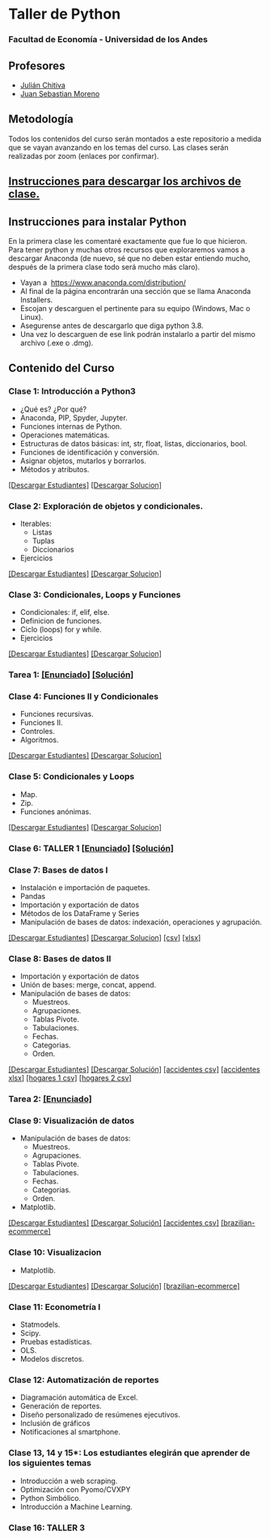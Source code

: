 # Taller de Python 
###	Facultad de Economía - Universidad de los Andes

## Profesores
- [Julián Chitiva](./jc.md)
- [Juan Sebastian Moreno](./jm.md)

## Metodología
Todos los contenidos del curso serán montados a este repositorio a medida que se vayan avanzando en los temas del curso. Las clases serán realizadas por zoom (enlaces por confirmar).

## [Instrucciones para descargar los archivos de clase.](./download_file.md) 

## Instrucciones para instalar Python

En la primera clase les comentaré exactamente que fue lo que hicieron. Para tener python y muchas otros recursos que exploraremos vamos a descargar Anaconda (de nuevo, sé que no deben estar entiendo mucho, después de la primera clase todo será mucho más claro).

- Vayan a  <https://www.anaconda.com/distribution/>
- Al final de la página encontrarán una sección que se llama Anaconda Installers. 
- Escojan y descarguen el pertinente para su equipo (Windows, Mac o Linux). 
- Asegurense antes de descargarlo que diga python 3.8. 
- Una vez lo descarguen de ese link podrán instalarlo a partir del mismo archivo (.exe o .dmg).

## Contenido del Curso 
### Clase 1: Introducción a Python3
- ¿Qué es? ¿Por qué?
- Anaconda, PIP, Spyder, Jupyter.
- Funciones internas de Python.
- Operaciones matemáticas.
- Estructuras de datos básicas: int, str, float, listas, diccionarios, bool.
- Funciones de identificación y conversión.
- Asignar objetos, mutarlos y borrarlos.
- Métodos y atributos.

<a id="raw-url" href="https://github.com/julianchitiva/tallerpython/blob/main/clases/20211/Clase_1_Introduccion/Clase_1_Estudiantes_1.ipynb" download>[Descargar Estudiantes]</a>
<a id="raw-url" href="https://github.com/julianchitiva/tallerpython/blob/main/clases/20211/Clase_1_Introduccion/Clase_1_Solucion_1.ipynb" download>[Descargar Solucion]</a>



### Clase 2: Exploración de objetos y condicionales.
- Iterables:
    - Listas
    - Tuplas
    - Diccionarios
- Ejercicios

<a id="raw-url" href="https://github.com/julianchitiva/tallerpython/blob/main/clases/20211/Clase_2_Iterables/Clase_2_Estudiantes_1.ipynb" download>[Descargar Estudiantes]</a>
<a id="raw-url" href="https://github.com/julianchitiva/tallerpython/blob/main/clases/20211/Clase_2_Iterables/Clase_2_Solucion_1.ipynb" download>[Descargar Solucion]</a>


### Clase 3: Condicionales, Loops y Funciones
- Condicionales: if, elif, else.
- Definicion de funciones.
- Ciclo (loops) for y while.
- Ejercicios

<a id="raw-url" href="https://github.com/julianchitiva/tallerpython/blob/main/clases/20211/Clase_3_funciones_loops_condicionales/Clase_3_estudiantes_1.ipynb" download>[Descargar Estudiantes]</a>
<a id="raw-url" href="https://github.com/julianchitiva/tallerpython/blob/main/clases/20211/Clase_3_funciones_loops_condicionales/Clase_3_solucion_1.ipynb" download>[Descargar Solucion]</a>

### Tarea 1: <a id="raw-url" href="https://github.com/julianchitiva/tallerpython/blob/main/clases/20211/Ejercicios_Tareas/Tarea1.ipynb" download>[Enunciado]</a> <a id="raw-url" href="https://github.com/julianchitiva/tallerpython/blob/main/clases/20211/Ejercicios_Tareas/Tarea1_solucion.ipynb" download>[Solución]</a>

### Clase 4: Funciones II y Condicionales
- Funciones recursivas.
- Funciones II.
- Controles.
- Algoritmos.

<a id="raw-url" href="https://github.com/julianchitiva/tallerpython/blob/main/clases/20211/Clase_4_funciones_II/Clase_4_estudiantes_1.ipynb" download>[Descargar Estudiantes]</a>
<a id="raw-url" href="https://github.com/julianchitiva/tallerpython/blob/main/clases/20211/Clase_4_funciones_II/Clase_4_solucion_1.ipynb" download>[Descargar Solucion]</a>

### Clase 5: Condicionales y Loops
- Map.
- Zip.
- Funciones anónimas.

<a id="raw-url" href="https://github.com/julianchitiva/tallerpython/blob/main/clases/20211/Clase_5_funciones_III/Clase_5_estudiantes_1.ipynb" download>[Descargar Estudiantes]</a>
<a id="raw-url" href="https://github.com/julianchitiva/tallerpython/blob/main/clases/20211/Clase_5_funciones_III/Clase_5_solucion_1.ipynb" download>[Descargar Solucion]</a>

### Clase 6: TALLER 1 <a id="raw-url" href="https://github.com/julianchitiva/tallerpython/blob/main/clases/20211/Clase_6_taller_1/Taller_1_estudiantes.ipynb" download>[Enunciado]</a> <a id="raw-url" href="https://github.com/julianchitiva/tallerpython/blob/main/clases/20211/Clase_6_taller_1/Taller_1_solucion.ipynb" download>[Solución]</a>

### Clase 7: Bases de datos I
- Instalación e importación de paquetes.
- Pandas
- Importación y exportación de datos
- Métodos de los DataFrame y Series
- Manipulación de bases de datos: indexación, operaciones y agrupación.

<a id="raw-url" href="https://github.com/julianchitiva/tallerpython/blob/main/clases/20211/Clase_7_introduccion_pandas/Clase_7_estudiantes.ipynb" download>[Descargar Estudiantes]</a>
<a id="raw-url" href="https://github.com/julianchitiva/tallerpython/blob/main/clases/20211/Clase_7_introduccion_pandas/Clase_7_solucion.ipynb" download>[Descargar Solucion]</a> 
<a id="raw-url" href="https://github.com/julianchitiva/tallerpython/blob/main/clases/20211/Clase_7_introduccion_pandas/info_accidentes.csv" download>[csv]</a> 
<a id="raw-url" href="https://github.com/julianchitiva/tallerpython/blob/main/clases/20211/Clase_7_introduccion_pandas/info_accidentes.xlsx" download>[xlsx]</a> 

### Clase 8: Bases de datos II 
- Importación y exportación de datos
- Unión de bases: merge, concat, append.
- Manipulación de bases de datos:
    - Muestreos.
    - Agrupaciones.
    - Tablas Pivote.
    - Tabulaciones.
    - Fechas.
    - Categorias.
    - Orden.

<a id="raw-url" href="https://github.com/julianchitiva/tallerpython/blob/main/clases/20211/Clase_8_pandas_II/Clase_8_estudiantes.ipynb" download>[Descargar Estudiantes]</a>  <a id="raw-url" href="https://github.com/julianchitiva/tallerpython/blob/main/clases/20211/Clase_8_pandas_II/Clase_8_solucion.ipynb" download>[Descargar Solución]</a> <a id="raw-url" href="https://github.com/julianchitiva/tallerpython/blob/main/clases/20211/Clase_8_pandas_II/info_accidentes.csv" download>[accidentes csv]</a> 
<a id="raw-url" href="https://github.com/julianchitiva/tallerpython/blob/main/clases/20211/Clase_8_pandas_II/info_accidentes.xlsx" download>[accidentes xlsx]</a> 
<a id="raw-url" href="https://github.com/julianchitiva/tallerpython/blob/main/clases/20211/Clase_8_pandas_II/encuesta_hogares1.csv" download>[hogares 1 csv]</a> 
<a id="raw-url" href="https://github.com/julianchitiva/tallerpython/blob/main/clases/20211/Clase_8_pandas_II/encuesta_hogares2.csv" download>[hogares 2 csv]</a> 

### Tarea 2: <a id="raw-url" href="https://github.com/julianchitiva/tallerpython/blob/main/clases/20211/Ejercicios_Tareas/Tarea2.ipynb" download>[Enunciado]</a>

### Clase 9: Visualización de datos
- Manipulación de bases de datos:
    - Muestreos.
    - Agrupaciones.
    - Tablas Pivote.
    - Tabulaciones.
    - Fechas.
    - Categorias.
    - Orden.
- Matplotlib.

<a id="raw-url" href="https://github.com/julianchitiva/tallerpython/blob/main/clases/20211/Clase_9_pandas_III_visualizacion/Clase_9_estudiantes.ipynb" download>[Descargar Estudiantes]</a>  <a id="raw-url" href="https://github.com/julianchitiva/tallerpython/blob/main/clases/20211/Clase_9_pandas_III_visualizacion/Clase_9_solucion.ipynb" download>[Descargar Solución]</a> <a id="raw-url" href="https://github.com/julianchitiva/tallerpython/blob/main/clases/20211/Clase_9_pandas_III_visualizacion/info_accidentes.csv" download>[accidentes csv]</a> 
<a id="raw-url" href="https://github.com/julianchitiva/tallerpython/blob/main/clases/20211/Clase_9_pandas_III_visualizacion/brazilian-ecommerce" download>[brazilian-ecommerce]</a> 


### Clase 10: Visualizacion
- Matplotlib.

<a id="raw-url" href="https://github.com/julianchitiva/tallerpython/blob/main/clases/20211/Clase_10_11_pandas_IV_visualizacion/Clase_10_11_estudiantes.ipynb" download>[Descargar Estudiantes]</a>  <a id="raw-url" href="https://github.com/julianchitiva/tallerpython/blob/main/clases/20211/Clase_10_11_pandas_IV_visualizacion/Clase_10_11_solucion.ipynb" download>[Descargar Solución]</a> <a id="raw-url" href="https://github.com/julianchitiva/tallerpython/blob/main/clases/20211/Clase_9_pandas_III_visualizacion/brazilian-ecommerce" download>[brazilian-ecommerce]</a> 

### Clase 11: Econometría I
- Statmodels.
- Scipy.
- Pruebas estadísticas.
- OLS.
- Modelos discretos.

### Clase 12: Automatización de reportes
- Diagramación automática de Excel.
- Generación de reportes.
- Diseño personalizado de resúmenes ejecutivos.
- Inclusión de gráficos
- Notificaciones al smartphone.

### Clase 13, 14 y 15*: Los estudiantes elegirán que aprender de los siguientes temas
- Introducción a web scraping.
- Optimización con Pyomo/CVXPY
- Python Simbólico. 
- Introducción a Machine Learning.

### Clase 16: TALLER 3





